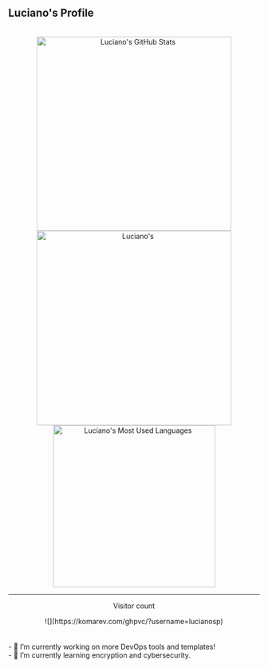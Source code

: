 ## Luciano's Profile

<br>

<div align=center>
  <img width=390 src="https://github-readme-stats.vercel.app/api?username=lucianosp&theme=transparent&count_private=true&show_icons=true&rank_icon=github&locale=en" alt="Luciano's GitHub Stats" />
  <br>
  <img width=390 src="https://github-readme-streak-stats.herokuapp.com/?user=lucianosp&theme=transparent&count_private=true&border_radius=10&locale=en" alt="Luciano's" />
  <br>
  <img width=325 src="https://github-readme-stats.vercel.app/api/top-langs?username=lucianosp&theme=transparent&layout=donut&hide=css&langs_count=8&border_radius=10&show_icons=true&locale=en" alt="Luciano's Most Used Languages" />
</div>

<hr>

<div align="center"> 
  <p>Visitor count</p>
  ![](https://komarev.com/ghpvc/?username=lucianosp)
</div>
<br>
<br>
- 🔭 I’m currently working on more DevOps tools and templates! <br>
- 🌱 I’m currently learning encryption and cybersecurity.
